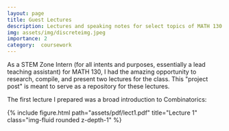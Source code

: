 ```yaml
---
layout: page
title: Guest Lectures
description: Lectures and speaking notes for select topics of MATH 130.
img: assets/img/discreteimg.jpeg
importance: 2
category:  coursework
---
```


As a STEM Zone Intern (for all intents and purposes, essentially a lead teaching assistant) for MATH 130, I had the amazing opportunity to research, compile, and present two lectures for the class. This "project post" is meant to serve as a repository for these lectures.

The first lecture I prepared was a broad introduction to Combinatorics:

<div class="row">
    <div class="col-sm mt-3 mt-md-0">
        {% include figure.html path="assets/pdf/lect1.pdf" title="Lecture 1" class="img-fluid rounded z-depth-1" %}
    </div>
</div>
